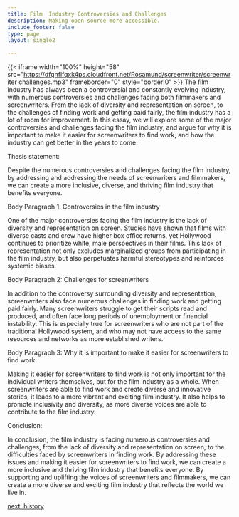 ```yaml
---
title: Film  Industry Controversies and Challenges
description: Making open-source more accessible.
include_footer: false
type: page
layout: single2

---
```


{{< iframe width="100%" height="58" src="https://dfgnflfqxk4ps.cloudfront.net/Rosamund/screenwriter/screenwriter challenges.mp3" frameborder="0" style="border:0" >}}
The film industry has always been a controversial and constantly evolving industry, with numerous controversies and challenges facing both filmmakers and screenwriters. From the lack of diversity and representation on screen, to the challenges of finding work and getting paid fairly, the film industry has a lot of room for improvement. In this essay, we will explore some of the major controversies and challenges facing the film industry, and argue for why it is important to make it easier for screenwriters to find work, and how the industry can get better in the years to come.

Thesis statement:

Despite the numerous controversies and challenges facing the film industry, by addressing and addressing the needs of screenwriters and filmmakers, we can create a more inclusive, diverse, and thriving film industry that benefits everyone.

Body Paragraph 1: Controversies in the film industry

One of the major controversies facing the film industry is the lack of diversity and representation on screen. Studies have shown that films with diverse casts and crew have higher box office returns, yet Hollywood continues to prioritize white, male perspectives in their films. This lack of representation not only excludes marginalized groups from participating in the film industry, but also perpetuates harmful stereotypes and reinforces systemic biases.

Body Paragraph 2: Challenges for screenwriters

In addition to the controversy surrounding diversity and representation, screenwriters also face numerous challenges in finding work and getting paid fairly. Many screenwriters struggle to get their scripts read and produced, and often face long periods of unemployment or financial instability. This is especially true for screenwriters who are not part of the traditional Hollywood system, and who may not have access to the same resources and networks as more established writers.

Body Paragraph 3: Why it is important to make it easier for screenwriters to find work

Making it easier for screenwriters to find work is not only important for the individual writers themselves, but for the film industry as a whole. When screenwriters are able to find work and create diverse and innovative stories, it leads to a more vibrant and exciting film industry. It also helps to promote inclusivity and diversity, as more diverse voices are able to contribute to the film industry.

Conclusion:

In conclusion, the film industry is facing numerous controversies and challenges, from the lack of diversity and representation on screen, to the difficulties faced by screenwriters in finding work. By addressing these issues and making it easier for screenwriters to find work, we can create a more inclusive and thriving film industry that benefits everyone. By supporting and uplifting the voices of screenwriters and filmmakers, we can create a more diverse and exciting film industry that reflects the world we live in.


<a href="https://workdojos.com/screenwriter/history">next: history</a>
